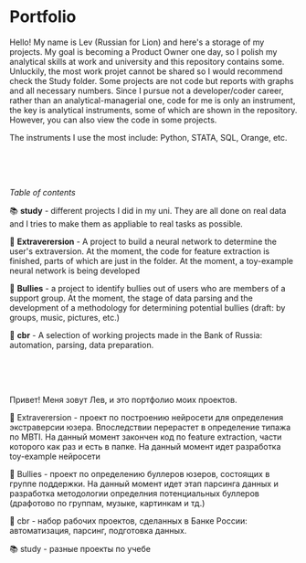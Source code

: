 # Portfolio

Hello! My name is Lev (Russian for Lion) and here's a storage of my projects. My goal is becoming a Product Owner one day, so I polish my analytical skills at work and university and this repository contains some.  Unluckily, the most work projet cannot be shared so I would recommend check the Study folder. Some projects are not code but reports with graphs and all necessary numbers. Since I pursue not a developer/coder career, rather than an analytical-managerial one, code for me is only an instrument, the key is analytical instruments, some of which are shown in the repository. However, you can also view the code in some projects.

The instruments I use the most include: Python, STATA, SQL, Orange, etc.

<br />
<br />
<br />

_Table of contents_

📚 **study** - different projects I did in my uni. They are all done on real data and I tries to make them as appliable to real tasks as possible. 

👯 **Extraverersion** - A project to build a neural network to determine the user's extraversion.  At the moment, the code for feature extraction is finished, parts of which are just in the folder. At the moment, a toy-example neural network is being developed

🤬 **Bullies** - a project to identify bullies out of users who are members of a support group. At the moment, the stage of data parsing and the development of a methodology for determining potential bullies (draft: by groups, music, pictures, etc.)

🏦 **cbr** - A selection of working projects made in the Bank of Russia: automation, parsing,  data preparation.


<br />
<br />
<br />


Привет! Меня зовут Лев, и это портфолио моих проектов.


👯 Extraverersion - проект по построению нейросети для определения экстраверсии юзера. Впоследствии перерастет в определение типажа по MBTI. На данный момент закончен код по feature extraction, части которого как раз и есть в папке. На данный момент идет разработка toy-example нейросети

🤬 Bullies - проект по определению буллеров юзеров, состоящих в группе поддержки. На данный момент идет этап парсинга данных и разработка методологии определния потенциальных буллеров (драфотово по группам, музыке, картинкам и тд.)

🏦 cbr - набор рабочих проектов, сделанных в Бaнке Poccии: автоматизация, парсинг, подготовка  данных. 

📚 study - разные проекты по учебе

